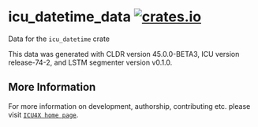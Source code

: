 # icu_datetime_data [![crates.io](https://img.shields.io/crates/v/icu_datetime_data)](https://crates.io/crates/icu_datetime_data)

<!-- cargo-rdme start -->

Data for the `icu_datetime` crate

This data was generated with CLDR version 45.0.0-BETA3, ICU version release-74-2, and
LSTM segmenter version v0.1.0.

<!-- cargo-rdme end -->

## More Information

For more information on development, authorship, contributing etc. please visit [`ICU4X home page`](https://github.com/unicode-org/icu4x).
